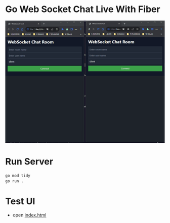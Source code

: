 # Go Web Socket Chat Live With Fiber

<div align="center">

![img](example.gif)

</div>

# Run Server
```bash
go mod tidy
go run .
```

# Test UI
- open [index.html](index.html)
